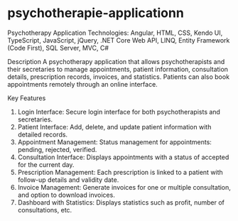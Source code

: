 # psychotherapie-applicationn

Psychotherapy Application
Technologies: Angular, HTML, CSS, Kendo UI, TypeScript, JavaScript, jQuery, .NET Core Web API, LINQ, Entity Framework (Code First), SQL Server, MVC, C#

Description
A psychotherapy application that allows psychotherapists and their secretaries to manage appointments, patient information, consultation details, prescription records, invoices, and statistics. Patients can also book appointments remotely through an online interface.

Key Features
1. Login Interface: Secure login interface for both psychotherapists and secretaries.
2. Patient Interface: Add, delete, and update patient information with detailed records.
3. Appointment Management: Status management for appointments: pending, rejected, verified.
4. Consultation Interface: Displays appointments with a status of accepted for the current day.
5. Prescription Management: Each prescription is linked to a patient with follow-up details and validity date.
6. Invoice Management: Generate invoices for one or multiple consultation, and option to download invoices.
7. Dashboard with Statistics: Displays statistics such as profit, number of consultations, etc.
